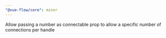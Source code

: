```yaml
---
"@vue-flow/core": minor
---
```


Allow passing a number as connectable prop to allow a specific number of connections per handle
